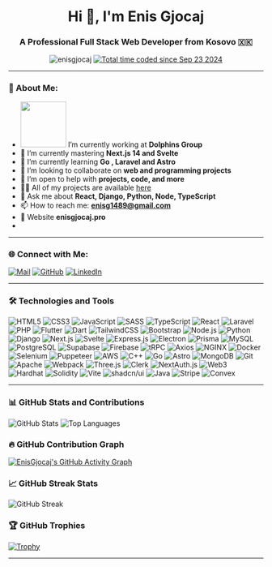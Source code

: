 <h1 align="center">Hi 👋, I'm Enis Gjocaj</h1>
<h3 align="center">A Professional Full Stack Web Developer from Kosovo 🇽🇰</h3>

<p align="center">
  <img src="https://komarev.com/ghpvc/?username=enisgjocaj&label=Profile%20views&color=0e75b6&style=flat" alt="enisgjocaj" />
  <a href="https://wakatime.com/@bbdb98a1-9900-438b-b775-aaa803be34f1"><img src="https://wakatime.com/badge/user/bbdb98a1-9900-438b-b775-aaa803be34f1.svg" alt="Total time coded since Sep 23 2024" /></a>
</p>

---

### 🚀 About Me:
- <img src="https://dolphinstech.eu/images/3.png" width="90"/> I’m currently working at **Dolphins Group**
- 🌱 I’m currently mastering **Next.js 14 and Svelte**
- 🌱 I’m currently learning **Go , Laravel and Astro**
- 👯 I’m looking to collaborate on **web and programming projects**
- 🤝 I’m open to help with **projects, code, and more**
- 👨‍💻 All of my projects are available [here](#) <!-- Add your project link here -->
- 💬 Ask me about **React, Django, Python, Node, TypeScript**
- 📫 How to reach me: **enisg1489@gmail.com**
- 📄 Website **enisgjocaj.pro**
- 

---

### 🌐 Connect with Me:
[![Mail](https://img.shields.io/badge/Email-D14836?style=for-the-badge&logo=gmail&logoColor=white)](enisg1489@gmail.com)
[![GitHub](https://img.shields.io/badge/GitHub-%23181717.svg?style=for-the-badge&logo=github&logoColor=white)](https://github.com/EnisGjocaj)
[![LinkedIn](https://img.shields.io/badge/LinkedIn-%230077B5.svg?style=for-the-badge&logo=linkedin&logoColor=white)](https://www.linkedin.com/in/enis-gjocaj-996784292/)


---

### 🛠️ Technologies and Tools

![HTML5](https://img.shields.io/badge/html5-%23E34F26.svg?style=for-the-badge&logo=html5&logoColor=white)
![CSS3](https://img.shields.io/badge/css3-%231572B6.svg?style=for-the-badge&logo=css3&logoColor=white)
![JavaScript](https://img.shields.io/badge/javascript-%23F7DF1E.svg?style=for-the-badge&logo=javascript&logoColor=black)
![SASS](https://img.shields.io/badge/sass-%23CC6699.svg?style=for-the-badge&logo=sass&logoColor=white)
![TypeScript](https://img.shields.io/badge/typescript-%23007ACC.svg?style=for-the-badge&logo=typescript&logoColor=white)
![React](https://img.shields.io/badge/react-%2361DAFB.svg?style=for-the-badge&logo=react&logoColor=black)
![Laravel](https://img.shields.io/badge/laravel-%23FF2D20.svg?style=for-the-badge&logo=laravel&logoColor=white)
![PHP](https://img.shields.io/badge/php-%23777BB4.svg?style=for-the-badge&logo=php&logoColor=white)
![Flutter](https://img.shields.io/badge/flutter-%2302569B.svg?style=for-the-badge&logo=flutter&logoColor=white)
![Dart](https://img.shields.io/badge/dart-%230175C2.svg?style=for-the-badge&logo=dart&logoColor=white)
![TailwindCSS](https://img.shields.io/badge/tailwindcss-%2338B2AC.svg?style=for-the-badge&logo=tailwind-css&logoColor=white)
![Bootstrap](https://img.shields.io/badge/bootstrap-%23563D7C.svg?style=for-the-badge&logo=bootstrap&logoColor=white)
![Node.js](https://img.shields.io/badge/node.js-%23339933.svg?style=for-the-badge&logo=node.js&logoColor=white)
![Python](https://img.shields.io/badge/python-%233776AB.svg?style=for-the-badge&logo=python&logoColor=white)
![Django](https://img.shields.io/badge/django-%23092E20.svg?style=for-the-badge&logo=django&logoColor=white)
![Next.js](https://img.shields.io/badge/next.js-%23000000.svg?style=for-the-badge&logo=next.js&logoColor=white)
![Svelte](https://img.shields.io/badge/svelte-%23FF3E00.svg?style=for-the-badge&logo=svelte&logoColor=white)
![Express.js](https://img.shields.io/badge/express.js-%23404d59.svg?style=for-the-badge&logo=express&logoColor=white)
![Electron](https://img.shields.io/badge/electron-%2347848F.svg?style=for-the-badge&logo=electron&logoColor=white)
![Prisma](https://img.shields.io/badge/prisma-%232D3748.svg?style=for-the-badge&logo=prisma&logoColor=white)
![MySQL](https://img.shields.io/badge/mysql-%234479A1.svg?style=for-the-badge&logo=mysql&logoColor=white)
![PostgreSQL](https://img.shields.io/badge/postgresql-%23336791.svg?style=for-the-badge&logo=postgresql&logoColor=white)
![Supabase](https://img.shields.io/badge/supabase-%23000000.svg?style=for-the-badge&logo=supabase&logoColor=white)
![Firebase](https://img.shields.io/badge/firebase-%23FFCA28.svg?style=for-the-badge&logo=firebase&logoColor=black)
![tRPC](https://img.shields.io/badge/trpc-%236136C5.svg?style=for-the-badge&logo=trpc&logoColor=white)
![Axios](https://img.shields.io/badge/axios-%235A29E4.svg?style=for-the-badge&logo=axios&logoColor=white)
![NGINX](https://img.shields.io/badge/nginx-%23009639.svg?style=for-the-badge&logo=nginx&logoColor=white)
![Docker](https://img.shields.io/badge/docker-%232496ED.svg?style=for-the-badge&logo=docker&logoColor=white)
![Selenium](https://img.shields.io/badge/selenium-%2343B02A.svg?style=for-the-badge&logo=selenium&logoColor=white)
![Puppeteer](https://img.shields.io/badge/puppeteer-%2361DAFB.svg?style=for-the-badge&logo=puppeteer&logoColor=black)
![AWS](https://img.shields.io/badge/aws-%23FF9900.svg?style=for-the-badge&logo=amazon-aws&logoColor=white)
![C++](https://img.shields.io/badge/c++-%2300599C.svg?style=for-the-badge&logo=c%2B%2B&logoColor=white)
![Go](https://img.shields.io/badge/go-%2300ADD8.svg?style=for-the-badge&logo=go&logoColor=white)
![Astro](https://img.shields.io/badge/astro-%23FF7E33.svg?style=for-the-badge&logo=astro&logoColor=white)
![MongoDB](https://img.shields.io/badge/mongodb-%2347A248.svg?style=for-the-badge&logo=mongodb&logoColor=white)
![Git](https://img.shields.io/badge/git-%23F05032.svg?style=for-the-badge&logo=git&logoColor=white)
![Apache](https://img.shields.io/badge/apache-%23D22128.svg?style=for-the-badge&logo=apache&logoColor=white)
![Webpack](https://img.shields.io/badge/webpack-%238DD6F9.svg?style=for-the-badge&logo=webpack&logoColor=black)
![Three.js](https://img.shields.io/badge/three.js-%23000000.svg?style=for-the-badge&logo=three.js&logoColor=white)
![Clerk](https://img.shields.io/badge/clerk-%23643CC7.svg?style=for-the-badge&logo=clerk&logoColor=white)
![NextAuth.js](https://img.shields.io/badge/nextauth.js-%23000000.svg?style=for-the-badge&logo=next.js&logoColor=white)
![Web3](https://img.shields.io/badge/web3-%23F16822.svg?style=for-the-badge&logo=web3.js&logoColor=white)
![Hardhat](https://img.shields.io/badge/hardhat-%23F6C343.svg?style=for-the-badge&logo=hardhat&logoColor=black)
![Solidity](https://img.shields.io/badge/solidity-%23363636.svg?style=for-the-badge&logo=solidity&logoColor=white)
![Vite](https://img.shields.io/badge/vite-%23646CFF.svg?style=for-the-badge&logo=vite&logoColor=white)
![shadcn/ui](https://img.shields.io/badge/shadcn-%23000000.svg?style=for-the-badge&logo=shadcn&logoColor=white)
![Java](https://img.shields.io/badge/java-%23ED8B00.svg?style=for-the-badge&logo=java&logoColor=white)
![Stripe](https://img.shields.io/badge/stripe-%23636FDA.svg?style=for-the-badge&logo=stripe&logoColor=white)
![Convex](https://img.shields.io/badge/convex-%234B5562.svg?style=for-the-badge&logo=convex&logoColor=white)


----


### 📊 GitHub Stats and Contributions

![GitHub Stats](https://github-readme-stats.vercel.app/api?username=EnisGjocaj&show_icons=true&theme=radical)
![Top Languages](https://github-readme-stats.vercel.app/api/top-langs/?username=EnisGjocaj&layout=compact&theme=radical)

### 🔥 GitHub Contribution Graph
[![EnisGjocaj's GitHub Activity Graph](https://github-profile-summary-cards.vercel.app/api/cards/profile-details?username=EnisGjocaj&theme=github)](https://github.com/EnisGjocaj)

### 📈 GitHub Streak Stats
![GitHub Streak](https://streak-stats.demolab.com?user=EnisGjocaj&theme=radical&border_radius=5)

### 🏆 GitHub Trophies
[![Trophy](https://github-profile-trophy.vercel.app/?username=EnisGjocaj&theme=radical)](https://github.com/ryo-ma/github-profile-trophy)



---

